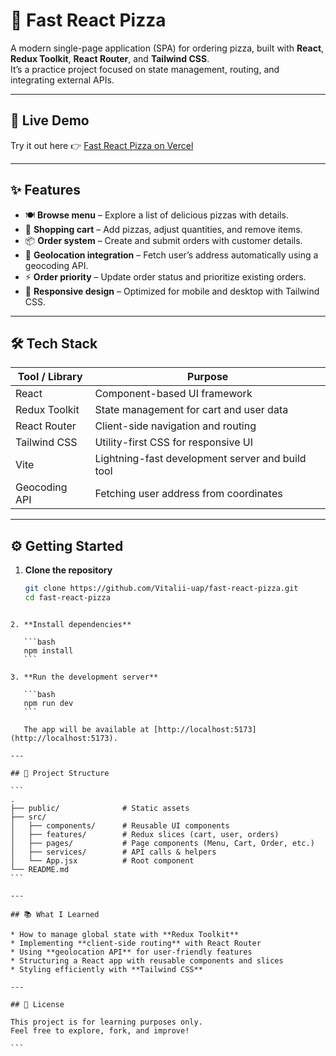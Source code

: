 # 🍕 Fast React Pizza

A modern single-page application (SPA) for ordering pizza, built with **React**, **Redux Toolkit**, **React Router**, and **Tailwind CSS**.  
It’s a practice project focused on state management, routing, and integrating external APIs.

---

## 🚀 Live Demo

Try it out here 👉 [Fast React Pizza on Vercel](https://fast-react-pizza-8gkcv880r-vitalii-uaps-projects.vercel.app)

---

## ✨ Features

- 🍽 **Browse menu** – Explore a list of delicious pizzas with details.
- 🛒 **Shopping cart** – Add pizzas, adjust quantities, and remove items.
- 📦 **Order system** – Create and submit orders with customer details.
- 📍 **Geolocation integration** – Fetch user’s address automatically using a geocoding API.
- ⚡ **Order priority** – Update order status and prioritize existing orders.
- 📱 **Responsive design** – Optimized for mobile and desktop with Tailwind CSS.

---

## 🛠 Tech Stack

| Tool / Library | Purpose                                          |
| -------------- | ------------------------------------------------ |
| React          | Component-based UI framework                     |
| Redux Toolkit  | State management for cart and user data          |
| React Router   | Client-side navigation and routing               |
| Tailwind CSS   | Utility-first CSS for responsive UI              |
| Vite           | Lightning-fast development server and build tool |
| Geocoding API  | Fetching user address from coordinates           |

---

## ⚙️ Getting Started

1. **Clone the repository**
   ```bash
   git clone https://github.com/Vitalii-uap/fast-react-pizza.git
   cd fast-react-pizza
   ```

````

2. **Install dependencies**

   ```bash
   npm install
   ```

3. **Run the development server**

   ```bash
   npm run dev
   ```

   The app will be available at [http://localhost:5173](http://localhost:5173).

---

## 📂 Project Structure

```
.
├── public/              # Static assets
├── src/
│   ├── components/      # Reusable UI components
│   ├── features/        # Redux slices (cart, user, orders)
│   ├── pages/           # Page components (Menu, Cart, Order, etc.)
│   ├── services/        # API calls & helpers
│   └── App.jsx          # Root component
└── README.md
```

---

## 📚 What I Learned

* How to manage global state with **Redux Toolkit**
* Implementing **client-side routing** with React Router
* Using **geolocation API** for user-friendly features
* Structuring a React app with reusable components and slices
* Styling efficiently with **Tailwind CSS**

---

## 📜 License

This project is for learning purposes only.
Feel free to explore, fork, and improve!

```

````
